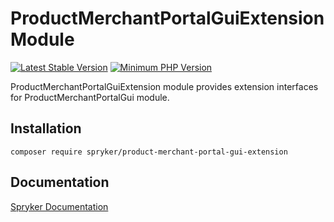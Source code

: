# ProductMerchantPortalGuiExtension Module
[![Latest Stable Version](https://poser.pugx.org/spryker/product-merchant-portal-gui-extension/v/stable.svg)](https://packagist.org/packages/spryker/product-merchant-portal-gui-extension)
[![Minimum PHP Version](https://img.shields.io/badge/php-%3E%3D%207.4-8892BF.svg)](https://php.net/)

ProductMerchantPortalGuiExtension module provides extension interfaces for ProductMerchantPortalGui module.

## Installation

```
composer require spryker/product-merchant-portal-gui-extension
```

## Documentation

[Spryker Documentation](https://documentation.spryker.com/module_guide/overview.htm)
